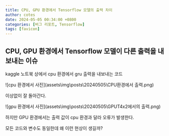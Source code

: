 ```yaml
---
title: CPU, GPU 환경에서 Tensorflow 모델의 출력 차이
author: cotes
date: 2024-05-05 00:34:00 +0800
categories: [버그 리포트, Tensorflow]
tags: [favicon]
---
```




## CPU, GPU 환경에서 Tensorflow 모델이 다른 출력을 내보내는 이슈


kaggle 노트북 상에서 cpu 환경에서 gru 출력을 내보내는 코드

![cpu 환경에서 사진](assets\img\posts\20240505\CPU환경에서 출력.png)

이상없이 잘 돌아간다.


![gpu 환경에서 사진](assets\img\posts\20240505\GPUT4x2에서의 출력.png)


하지만 GPU 환경에서는 출력 값이 cpu 환경과 달라 오류가 발생한다.

모든 코드와 변수도 동일한데 왜 이런 현상이 생길까?
